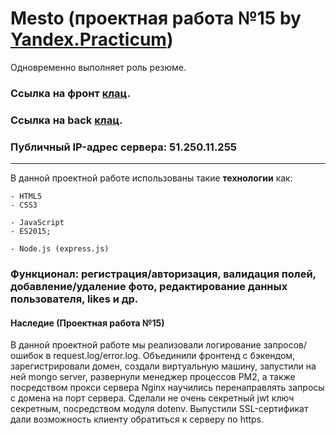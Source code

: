 # Mesto (проектная работа №15 by [Yandex.Practicum](https://practicum.yandex.ru/ "Практикум")) 
Одновременно выполняет роль резюме.
### Ссылка на фронт [клац](https://methodm4n.github.io/mesto/ "Ссылка на работу на ванильном js").
### Ссылка на back [клац](https://api.rusgram.nomoredomains.sbs/ "Ссылка на back").
### Публичный IP-адрес сервера: 51.250.11.255
----
В данной проектной работе использованы такие **технологии** как:
```
- HTML5
- CSS3
```
```JS
- JavaScript
- ES2015;
```
```
- Node.js (express.js)
```
### Функционал: регистрация/авторизация, валидация полей, добавление/удаление фото, редактирование данных пользователя, likes и др.

 #### Наследие (Проектная работа №15)
В данной проектной работе мы реализовали логирование запросов/ошибок в request.log/error.log. Объединили фронтенд с бэкендом, зарегистрировали домен, создали виртуальную машину, запустили на ней mongo server, развернули менеджер процессов PM2, а также посредством прокси сервера Nginx научились перенаправлять запросы с домена на порт сервера. Сделали не очень секретный jwt ключ секретным, посредством модуля dotenv. Выпустили SSL-сертификат дали возможность клиенту обратиться к серверу по https. 
